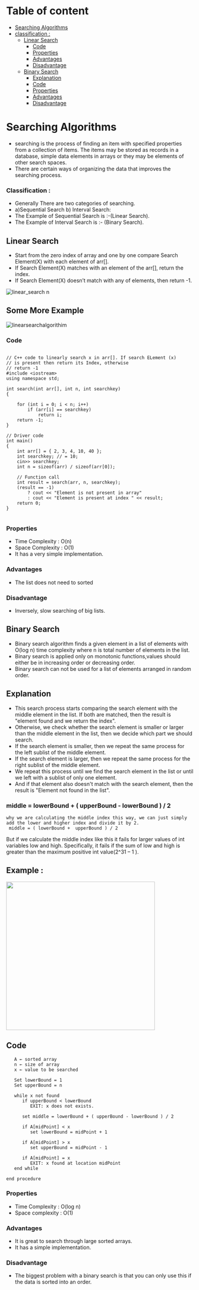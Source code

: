
<!-- Table of content -->
# Table of content
- [Searching Algorithms](#searching-algorithms)
 - [classification :](#classification-)
   -  [Linear Search](#linear-search)
       - [Code](#code)
       - [Properties](#properties)
       - [Advantages](#advantages)
       - [Disadvantage](#disadvantage)
   -  [Binary Search](#binary-search)
        - [Explanation](#explanation)
       -  [Code](#desc)
        - [Properties](#binarysearchproperties)
        - [Advantages](#advantagesofbinarysearch)
        - [Disadvantage](#disadvantageofbinarysearch)

# Searching Algorithms

- searching is the process of finding an item with specified properties from a
collection of items. The items may be stored as records in a database, simple data elements in
arrays or they may be elements of other search spaces.
- There are certain ways of organizing the data that improves the searching process.
### Classification :

- Generally There are two categories of searching.
 - a)Sequential Search b) Interval Search:
- The Example of Sequential Search is :-(Linear Search).
- The Example of  Interval Search is  :- (Binary Search).

## Linear Search

- Start from the zero index of array and one by one compare Search Element(X) with each element of arr[].
-  If Search Element(X) matches with an element of the arr[], return the index.
-  If Search Element(X) doesn’t match with any of elements, then return -1.
<!-- image to help better explain the concept -->

![linear_search](https://user-images.githubusercontent.com/88760648/158869345-bce5e75c-57f8-4604-9c5e-f57650c3dfdb.gif)
n
## Some More Example
![linearsearchalgorithim](https://user-images.githubusercontent.com/88760648/158868400-013fdfd5-0acf-4653-bc57-ed79572c08a6.jpeg)
<!-- citation : [Here](https://www.tutorialspoint.com/data_structures_algorithms/linear_search_algorithm.htm)  -->

<!-- citation : [Here](https://thecleverprogrammer.com/2020/09/10/linear-search-algorithm-with-python/)  -->

### Code

```

// C++ code to linearly search x in arr[]. If search ELement (x)
// is present then return its Index, otherwise
// return -1
#include <iostream>
using namespace std;

int search(int arr[], int n, int searchkey)
{
	
	for (int i = 0; i < n; i++)
		if (arr[i] == searchkey)
			return i;
	return -1;
}

// Driver code
int main()
{
	int arr[] = { 2, 3, 4, 10, 40 };
	int searchkey; // = 10;
    cin>> searchkey;
	int n = sizeof(arr) / sizeof(arr[0]);

	// Function call
	int result = search(arr, n, searchkey);
	(result == -1)
		? cout << "Element is not present in array"
		: cout << "Element is present at index " << result;
	return 0;
}


```
### Properties

- Time Complexity : O(n)
- Space Complexity : O(1)
- It has a very simple implementation.

### Advantages

- The list does not need to sorted

### Disadvantage

- Inversely, slow searching of big lists.


## Binary Search
- Binary search algorithm finds a given element in a list of elements with O(log n) time complexity where n is total number of elements in the list.
- Binary search is applied only on monotonic functions,values should either be in increasing order or decreasing order. 
- Binary search can not be used for a list of elements arranged in random order. 

<a name="explanation"></a>
##  Explanation
- This search process starts comparing the search element with the middle element in the list. If both are matched, then the result is "element found and we return   the index". 
- Otherwise, we check whether the search element is smaller or larger than the middle element in the list, then we decide which part we should search.
- If the search element is smaller, then we repeat the same process for the left sublist of the middle element.
- If the search element is larger, then we repeat the same process for the right sublist of the middle element. 
- We repeat this process until we find the search element in the list or until we left with a sublist of only one element.
-  And if that element also doesn't match with the search element, then the result is "Element not found in the list".

### middle = lowerBound + ( upperBound - lowerBound ) / 2
    why we are calculating the middle index this way, we can just simply add the lower and higher index and divide it by 2.
     middle = ( lowerBound +  upperBound ) / 2
But if we calculate the middle index like this it fails for larger values of int variables low and high. Specifically,
it fails if the sum of low and high is greater than the maximum positive int value(2^31 – 1 ).

## Example :

<img src="https://user-images.githubusercontent.com/88760648/159125786-794de973-96ce-478b-bbc9-f2e477f27bc4.png" width="400" height="400">
<!-- citation : [Here](http://www.btechsmartclass.com/data_structures/binary-search.html)  -->
<a name="desc"></a>

##  Code

```
   A ← sorted array
   n ← size of array
   x ← value to be searched

   Set lowerBound = 1
   Set upperBound = n 

   while x not found
      if upperBound < lowerBound 
         EXIT: x does not exists.
   
      set middle = lowerBound + ( upperBound - lowerBound ) / 2
      
      if A[midPoint] < x
         set lowerBound = midPoint + 1
         
      if A[midPoint] > x
         set upperBound = midPoint - 1 

      if A[midPoint] = x 
         EXIT: x found at location midPoint
   end while
   
end procedure
```

<a name="binarysearchproperties"></a>
### Properties
- Time Complexity : O(log n)
- Space complexity : O(1)

<a name="advantagesofbinarysearch"></a>
### Advantages
- It is great to search through large sorted arrays.
- It has a simple implementation.

<a name="disadvantageofbinarysearch"></a>
### Disadvantage
- The biggest problem with a binary search is that you can only use this if the data is sorted into an order.

<a name="#difference"></a>

